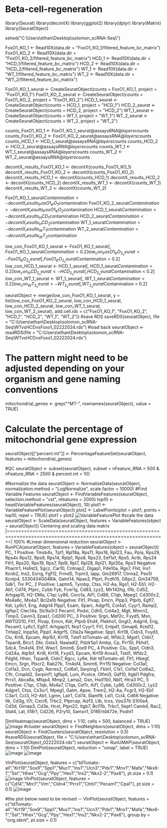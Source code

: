 # Beta-cell-regeneration
library(Seurat)
library(decontX)
library(ggplot2)
library(dplyr)
library(Matrix)
library(SeuratObject)

setwd("C:\\Users\\ethan\\Desktop\\solomon_scRNA-Seq\\")


FoxO1_KO_1 <- Read10X(data.dir = "FoxO1_KO_1/filtered_feature_bc_matrix")
FoxO1_KO_2 <- Read10X(data.dir = "FoxO1_KO_2/filtered_feature_bc_matrix")
HCD_1 <- Read10X(data.dir = "HCD_1/filtered_feature_bc_matrix")
HCD_2 <- Read10X(data.dir = "HCD_2/filtered_feature_bc_matrix")
WT_1 <- Read10X(data.dir = "WT_1/filtered_feature_bc_matrix")
WT_2 <- Read10X(data.dir = "WT_2/filtered_feature_bc_matrix")



FoxO1_KO_1_seurat <- CreateSeuratObject(counts = FoxO1_KO_1, project = "FoxO1_KO_1")
FoxO1_KO_2_seurat <- CreateSeuratObject(counts = FoxO1_KO_2, project = "FoxO1_KO_2")
HCD_1_seurat <- CreateSeuratObject(counts = HCD_1, project = "HCD_1")
HCD_2_seurat <- CreateSeuratObject(counts = HCD_2, project = "HCD_2")
WT_1_seurat <- CreateSeuratObject(counts = WT_1, project = "WT_1")
WT_2_seurat <- CreateSeuratObject(counts = WT_2, project = "WT_2")


counts_FoxO1_KO_1 <- FoxO1_KO_1_seurat@assays$RNA@layers$counts
counts_FoxO1_KO_2 <- FoxO1_KO_2_seurat@assays$RNA@layers$counts
counts_HCD_1 <- HCD_1_seurat@assays$RNA@layers$counts
counts_HCD_2 <- HCD_2_seurat@assays$RNA@layers$counts
counts_WT_1 <- WT_1_seurat@assays$RNA@layers$counts
counts_WT_2 <- WT_2_seurat@assays$RNA@layers$counts


decontX_results_FoxO1_KO_1 <- decontX(counts_FoxO1_KO_1)
decontX_results_FoxO1_KO_2 <- decontX(counts_FoxO1_KO_2)
decontX_results_HCD_1 <- decontX(counts_HCD_1)
decontX_results_HCD_2 <- decontX(counts_HCD_2)
decontX_results_WT_1 <- decontX(counts_WT_1)
decontX_results_WT_2 <- decontX(counts_WT_2)

FoxO1_KO_1_seurat$Contamination <- decontX_results_FoxO1_KO_1$contamination
FoxO1_KO_2_seurat$Contamination <- decontX_results_FoxO1_KO_2$contamination
HCD_1_seurat$Contamination <- decontX_results_HCD_1$contamination
HCD_2_seurat$Contamination <- decontX_results_HCD_2$contamination
WT_1_seurat$Contamination <- decontX_results_WT_1$contamination
WT_2_seurat$Contamination <- decontX_results_WT_2$contamination


low_con_FoxO1_KO_1_seurat <- FoxO1_KO_1_seurat[, FoxO1_KO_1_seurat$Contamination < 0.2]
low_con_FoxO1_KO_2_seurat <- FoxO1_KO_2_seurat[, FoxO1_KO_2_seurat$Contamination < 0.2]
low_con_HCD_1_seurat <- HCD_1_seurat[, HCD_1_seurat$Contamination < 0.2]
low_con_HCD_2_seurat <- HCD_2_seurat[, HCD_2_seurat$Contamination < 0.2]
low_con_WT_1_seurat <- WT_1_seurat[, WT_1_seurat$Contamination < 0.2]
low_con_WT_2_seurat <- WT_2_seurat[, WT_2_seurat$Contamination < 0.2]

seuratObject <- merge(low_con_FoxO1_KO_1_seurat, y = list(low_con_FoxO1_KO_2_seurat,
                                                          low_con_HCD_1_seurat,
                                                          low_con_HCD_2_seurat,
                                                          low_con_WT_1_seurat,                                                             
                                                          low_con_WT_2_seurat),
                      add.cell.ids = c("FoxO1_KO_1", "FoxO1_KO_2", "HCD_1", "HCD_2", "WT_1", "WT_2"))
#save RDS
saveRDS(seuratObject, file = "C:\\Users\\ethan\\Desktop\\solomon_scRNA-Seq\\WTvsHCDvsFoxo1_02222024.rds")
#load back
seuratObject <- readRDS(file = "C:\\Users\\ethan\\Desktop\\solomon_scRNA-Seq\\WTvsHCDvsFoxo1_02222024.rds")
# The pattern might need to be adjusted depending on your organism and gene naming conventions
mitochondrial_genes <- grep("^MT-", rownames(seuratObject), value = TRUE)

# Calculate the percentage of mitochondrial gene expression
seuratObject[["percent.mt"]] <- PercentageFeatureSet(seuratObject, features = mitochondrial_genes)

#QC
seuratObject <- subset(seuratObject, subset = nFeature_RNA > 500 & nFeature_RNA < 2500 & percent.mt < 10)

#Normalize the data
seuratObject <- NormalizeData(seuratObject, normalization.method = "LogNormalize", scale.factor = 10000)
#Find Variable Features
seuratObject <- FindVariableFeatures(seuratObject, selection.method = "vst", nfeatures = 2000)
top10 <- head(VariableFeatures(seuratObject), 10)
plot1 <- VariableFeaturePlot(seuratObject)
plot2 <- LabelPoints(plot = plot1, points = top10, repel = TRUE)
plot1 + plot2
![VariableFeaturePlot](https://github.com/zhany283/Beta-cell-regeneration/assets/130387837/bb4c88a5-c6da-461a-9360-ec0d3d82a91c)
 #scale the data
seuratObject <- ScaleData(seuratObject, features = VariableFeatures(object = seuratObject))
Centering and scaling data matrix
  |=============================================================================================================| 100%
#Linear dimensional reduction
seuratObject <- RunPCA(seuratObject, features = VariableFeatures(object = seuratObject))
PC_ 1 
Positive:  Tmsb4x, Tpt1, Rpl18a, Rps11, Rps16, Rpl23, Fau, Ppia, Rps29, Rps4x 
	   Rps12, Rps9, Rps14, Rplp1, Rps8, Rps23, Eef1a1, Rps5, Actb, Rps24 
	   Fth1, Rps20, Rps19, Rps7, Rpl9, Rpl7, Rpl28, Rpl21, Rpl35a, Rps3 
Negative:  Phactr1, Hs6st3, Sgcz, Car10, Cntnap2, Dlgap1, Pde10a, Rgs7, Fhit, Ins1 
	   Kcnb2, Ins2, Esrrg, Fgf12, Frmd5, Trpm3, Iapp, Gm26917, Ctnna2, Pex5l 
	   Kcnip4, 5330434G04Rik, Galnt14, Npas3, Ptprt, Pcdh15, G6pc2, Gm34759, Sdk1, Tnr 
PC_ 2 
Positive:  Laptm5, Tyrobp, Ctss, H2-Aa, Rgs1, H2-Eb1, H2-Ab1, Cd74, Ptprc, Cybb 
	   Fyb, Fcer1g, Cd83, Lyz2, Mir142hg, Il1b, Cd52, Arhgap15, H2-DMa, C1qc 
	   Ly86, Coro1a, Aif1, Cd86, C1qb, Mpeg1, Cd300c2, Ms4a6c, Ms4a7, Bcl2a1b 
Negative:  Flt1, Plvap, Emcn, Plpp3, Ptprb, Egfl7, Kdr, Ly6c1, Eng, Adgrl4 
	   Plpp1, Esam, Sparc, Adgrf5, Col4a1, Cyyr1, Ramp2, Igfbp7, Clec14a, Slc9a3r2 
	   Pecam1, Podxl, Cdh5, Col4a2, Mgll, Mmrn2, Timp3, Cavin3, Epas1, Cd200 
PC_ 3 
Positive:  Srgn, Mef2c, Fxyd5, Msn, AW112010, Flt1, Plvap, Emcn, Kdr, Ptprb 
	   Ehd4, Plekho1, Gngt2, Adgrl4, Eng, Pecam1, Ly6c1, Egfl7, Arhgap31, Nrp1 
	   Cyyr1, Fli1, Entpd1, Gimap6, Kctd12, Tnfaip2, Inpp5d, Plpp1, Adgrf5, Ctla2a 
Negative:  Spp1, Krt18, Cldn3, Fxyd3, Clu, Krt8, Epcam, Atp1b1, Krt19, Tstd1 
	   tdTomato-all, Wfdc2, Mgst1, Cldn7, Tspan8, Bicc1, Dbi, Gsta3, Naaladl2, Pdzk1ip1 
	   Ambp, Cp, Prr15l, Pkhd1, Sdc4, Tm4sf4, Ehf, Wwc1, Smim6, Sox9 
PC_ 4 
Positive:  Clu, Spp1, Cldn3, Cd24a, Atp1b1, Krt8, Krt18, Fxyd3, Epcam, Krt19 
	   Anxa3, Tstd1, Wfdc2, Pdgfd, Hhex, Tspan8, Cldn7, Rgcc, Ly6e, Kdr 
	   tdTomato-all, Flt1, Hbegf, Emcn, Srgn, Plscr2, Rab27b, Tm4sf4, Smim6, Prr15l 
Negative:  Col3a1, Col1a2, Dcn, Cygb, Rarres2, Col6a1, Serping1, Fbln1, C1s1, Col1a1 
	   Col6a2, Cfh, Crispld2, Serpinf1, Igfbp6, Lum, Pcolce, Olfml3, Gdf10, Itgbl1 
	   Pdgfra, Prrx1, Abca8a, Mfap4, Mmp2, Lama2, Gsn, Hsd11b1, Nbl1, Htra3 
PC_ 5 
Positive:  C1qc, C1qb, Ms4a7, C1qa, Csf1r, Aif1, Cybb, Ly86, Cd300c2, Lyz2 
	   Adgre1, Ctss, Cx3cr1, Mpeg1, Gatm, Apoe, Trem2, H2-Aa, Fcgr3, H2-Eb1 
	   C3ar1, Ccl3, H2-Ab1, Lgmn, Lair1, Cd74, Slamf9, Lst1, Ccl4, Cd68 
Negative:  Itk, Cd3g, Il7r, Cxcr6, Trbc2, Ptprcap, Ikzf3, Ltb, Icos, Vps37b 
	   S100a4, Cd3d, Gimap3, Cd3e, Hcst, Ptpn22, Itgb7, Bcl11b, Trbc1, Sept1 
	   Camk4, Rac2, Stat4, Lat, Il18r1, Cd226, P2ry10, Samsn1, D16Ertd472e, Podnl1 

DimHeatmap(seuratObject, dims = 1:10, cells = 500, balanced = TRUE)
![image](https://github.com/zhany283/Beta-cell-regeneration/assets/130387837/2fdbc7f8-b61a-423a-8b6c-65c5791339a3)
#cluster
seuratObject <- FindNeighbors(seuratObject, dims = 1:10)
seuratObject <- FindClusters(seuratObject, resolution = 0.5)
#saveRDS(seuratObject, file = "C:\\Users\\ethan\\Desktop\\solomon_scRNA-Seq\\seuratObject_02222024.rds")
seuratObject <- RunUMAP(seuratObject, dims = 1:10)
DimPlot(seuratObject, reduction = "umap", label = TRUE)
![image](https://github.com/zhany283/Beta-cell-regeneration/assets/130387837/fe312c3c-ad1a-4851-9a3e-ae18e5a842af)
![image](https://github.com/zhany283/Beta-cell-regeneration/assets/130387837/febfff2e-6cd6-4f3e-86b5-ec5e5aa9bbb2)

VlnPlot(seuratObject, features = c("tdTomato-all","Krt19","Sox9","Spp1","Muc1","Ins1","Ucn3","Pdx1","Mnx1","Mafa","Nkx6-1","Sst","Hhex","Gcg","Ppy","Hes1","Ins2","Nkx2-2","Pax6"), pt.size = 0.1)
![image](https://github.com/zhany283/Beta-cell-regeneration/assets/130387837/2df7ad27-e069-4682-bd9c-bee7742920f2)
VlnPlot(seuratObject, features = c("Cd14","Mrc1","Vim","Cldn4","Prrx1","Ctrb1","Pecam1","Cpa1"), pt.size = 0.1)
![image](https://github.com/zhany283/Beta-cell-regeneration/assets/130387837/bfee894b-0024-46a8-92f1-de29c3efc195)

#the plot below need to be revised -- 
VlnPlot(seuratObject, features = c("tdTomato-all","Krt19","Sox9","Spp1","Muc1","Ins1","Ucn3","Pdx1","Mnx1","Mafa","Nkx6-1","Sst","Hhex","Gcg","Ppy","Hes1","Ins2","Nkx2-2","Pax6"), group.by = "orig.ident", pt.size = 0.1)


